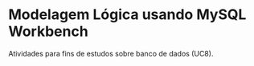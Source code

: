 # Modelagem Lógica usando MySQL Workbench

Atividades para fins de estudos sobre banco de dados (UC8).